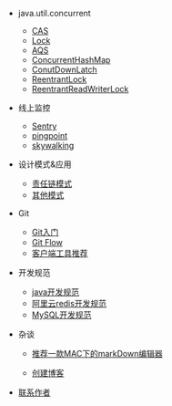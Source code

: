 - java.util.concurrent
  - [CAS]()
  - [Lock]()
  - [AQS]()
  - [ConcurrentHashMap]()
  - [ConutDownLatch]()
  - [ReentrantLock]()
  - [ReentrantReadWriterLock]()
  
- 线上监控

  - [Sentry]()
  - [pingpoint]()
  - [skywalking]()

- 设计模式&应用
  - [责任链模式]()
  - [其他模式]()

- Git

  - [Git入门](git/git-introduction.md)
  - [Git Flow](git/git-flow.md)
  - [客户端工具推荐](git/git-client.md)
  
- 开发规范

  - [java开发规范](standard/java-standard.md)
  - [阿里云redis开发规范](standard/ali-redis-standard.md)
  - [MySQL开发规范](standard/MySQL-standard.md)

- 杂谈

  - [推荐一款MAC下的markDown编辑器](talk-about/markdown-vim-recom.md)

  - [创建博客](talk-about/blog-road.md)
  

- [联系作者](contactme.md)
